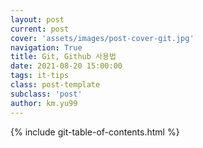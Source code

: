 ```yaml
---
layout: post
current: post
cover: 'assets/images/post-cover-git.jpg'
navigation: True
title: Git, Github 사용법
date: 2021-08-20 15:00:00
tags: it-tips
class: post-template
subclass: 'post'
author: km.yu99
---
```


{% include git-table-of-contents.html %}